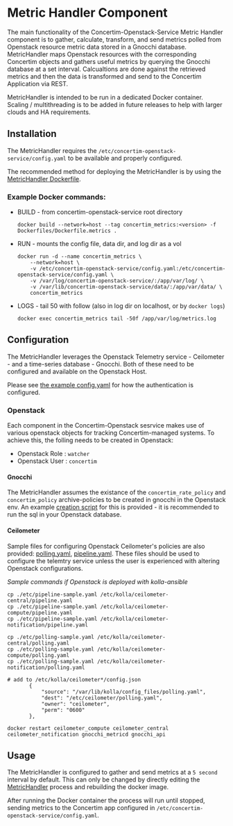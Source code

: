 # Metric Handler Component

The main functionality of the Concertim-Openstack-Service Metric Handler component is to gather, calculate, transform, and send metrics polled from Openstack resource metric data stored in a Gnocchi database. MetricHandler maps Openstack resources with the corresponding Concertim objects and gathers useful metrics by querying the Gnocchi database at a set interval. Calcualtions are done against the retrieved metrics and then the data is transformed and send to the Concertim Application via REST.

MetricHandler is intended to be run in a dedicated Docker container. Scaling / multithreading is to be added in future releases to help with larger clouds and HA requirements.

## Installation

The MetricHandler requires the `/etc/concertim-openstack-service/config.yaml` to be available and properly configured.

The recommended method for deploying the MetricHandler is by using the [MetricHandler Dockerfile](/Dockerfiles/Dockerfile.metrics).

### Example Docker commands:

- BUILD - from concertim-openstack-service root directory
    ``````
    docker build --network=host --tag concertim_metrics:<version> -f Dockerfiles/Dockerfile.metrics .
    ``````
- RUN - mounts the config file, data dir, and log dir as a vol
    ``````
    docker run -d --name concertim_metrics \
		--network=host \
		-v /etc/concertim-openstack-service/config.yaml:/etc/concertim-openstack-service/config.yaml \
		-v /var/log/concertim-openstack-service/:/app/var/log/ \
		-v /var/lib/concertim-openstack-service/data/:/app/var/data/ \
		concertim_metrics
    ``````
- LOGS - tail 50 with follow (also in log dir on localhost, or by `docker logs`)
    ``````
    docker exec concertim_metrics tail -50f /app/var/log/metrics.log
    ``````

## Configuration

The MetricHandler leverages the Openstack Telemetry service - Ceilometer - and a time-series database - Gnocchi. Both of these need to be configured and available on the Openstack Host.

Please see [the example config.yaml](/etc/config-sample.yaml) for how the authentication is configured.

### Openstack

Each component in the Concertim-Openstack sesrvice makes use of various openstack objects for tracking Concertim-managed systems. To achieve this, the folling needs to be created in Openstack:

- Openstack Role : `watcher`
- Openstack User : `concertim`

#### Gnocchi

The MetricHandler assumes the existance of the `concertim_rate_policy` and `concertim_policy` archive-policies to be created in gnocchi in the Openstack env. An example [creation script](/etc/concertim-archive-policy-create.sql) for this is provided - it is recommended to run the sql in your Openstack database.

#### Ceilometer

Sample files for configuring Openstack Ceilometer's policies are also provided: [polling.yaml](/etc/polling-sample.yaml), [pipeline.yaml](/etc/pipeline-sample.yaml). These files should be used to configure the telemtry service unless the user is experienced with altering Openstack configurations.

*Sample commands if Openstack is deployed with kolla-ansible*
``````
cp ./etc/pipeline-sample.yaml /etc/kolla/ceilometer-central/pipeline.yaml
cp ./etc/pipeline-sample.yaml /etc/kolla/ceilometer-compute/pipeline.yaml
cp ./etc/pipeline-sample.yaml /etc/kolla/ceilometer-notification/pipeline.yaml

cp ./etc/polling-sample.yaml /etc/kolla/ceilometer-central/polling.yaml
cp ./etc/polling-sample.yaml /etc/kolla/ceilometer-compute/polling.yaml
cp ./etc/polling-sample.yaml /etc/kolla/ceilometer-notification/polling.yaml

# add to /etc/kolla/ceilometer*/config.json
       {
           "source": "/var/lib/kolla/config_files/polling.yaml",
           "dest": "/etc/ceilometer/polling.yaml",
           "owner": "ceilometer",
           "perm": "0600"
       },

docker restart ceilometer_compute ceilometer_central ceilometer_notification gnocchi_metricd gnocchi_api
``````

## Usage

The MetricHandler is configured to gather and send metrics at a `5 second` interval by default. This can only be changed by directly editing the [MetricHandler](/driver.py) process and rebuilding the docker image.

After running the Docker container the process will run until stopped, sending metrics to the Concertim app configured in `/etc/concertim-openstack-service/config.yaml`.
